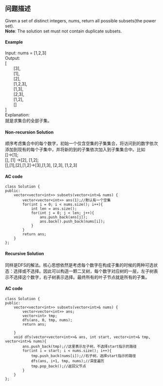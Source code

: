 ## 问题描述


<html>
Given a set of distinct integers, nums, return all possible subsets(the power set).</br>
<b>Note</b>: The solution set must not contain duplicate subsets.
</html>


#### Example

Input: nums = [1,2,3] </br>
Output: </br>[</br>
&ensp;&ensp;&ensp;&ensp;[3],</br>
&ensp;&ensp;&ensp;&ensp;[1],</br>
&ensp;&ensp;&ensp;&ensp;[2],</br>
&ensp;&ensp;&ensp;&ensp;[1,2,3],</br>
&ensp;&ensp;&ensp;&ensp;[1,3],</br>
&ensp;&ensp;&ensp;&ensp;[2,3],</br>
&ensp;&ensp;&ensp;&ensp;[1,2],</br>
&ensp;&ensp;&ensp;&ensp;[]</br>
]</br>
Explanation: </br>
就是求集合的全部子集。



#### Non-recursion Solution

顺序考虑集合中的每个数字，初始一个仅含空集的子集集合，将访问到的数字依次添加到现有的每个子集中，并将新的到的子集依次加入到子集集合中。比如<br>[]->[1]; <br>[], [1] ->[2], [1,2];<br>[],[1],[2],[1,2]->[3],[1,3], [2,3], [1,2,3]
#### AC code

```
class Solution {
public:
    vector<vector<int>> subsets(vector<int>& nums) {
        vector<vector<int>> ans(1);//默认有一个空集
        for(int i = 0; i < nums.size(); i++){
            int len = ans.size();
            for(int j = 0; j < len; j++){
                ans.push_back(ans[j]);
                ans.back().push_back(nums[i]);
            }
        }
        return ans;
    }
};
```

#### Recursive Solution
同样是DFS的解法。核心思想依然是考虑每个数字在构成子集的时候的两种可选状态：选择或不选择。因此可以构造一颗二叉树，每个数字对应树的一层，左子树表示不选择这个数字，右子树表示选择。最终所有的叶子节点就是所有的子集。<br>

#### AC code

```
class Solution {
public:
    vector<vector<int>> subsets(vector<int>& nums) {
        vector<vector<int>> ans;
        vector<int> tmp;
        dfs(ans, 0, tmp, nums);
        return ans;
        
    }
    void dfs(vector<vector<int>>& ans, int start, vector<int>& tmp, vector<int>& nums){
        ans.push_back(tmp);//这里表示左子树，不选择start指示的路径
        for(int i = start; i < nums.size(); i++){
            tmp.push_back(nums[i]);//右子树，选择start指示的路径
            dfs(ans, i+1, tmp, nums);//深度遍历
            tmp.pop_back();//返回父节点
        }
    }
};
```